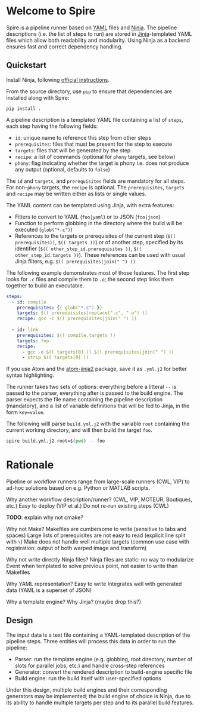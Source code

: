 # Welcome to Spire

Spire is a pipeline runner based on [YAML](https://en.wikipedia.org/wiki/YAML) files and [Ninja](https://ninja-build.org/). The pipeline descriptions (i.e. the list of steps to run) are stored in [Jinja](http://jinja.pocoo.org/)-templated YAML files which allow both readability and modularity. Using Ninja as a backend ensures fast and correct dependency handling.

## Quickstart

Install Ninja, following [official instructions](https://github.com/ninja-build/ninja/wiki/Pre-built-Ninja-packages).

From the source directory, use `pip` to ensure that dependencies are installed along with Spire:
```
pip install .
```

A pipeline description is a templated YAML file containing a list of `steps`, each step having the following fields:
* `id`: unique name to reference this step from other steps
* `prerequisites`: files that must be present for the step to execute
* `targets`: files that will be generated by the step
* `recipe`: a list of commands (optional for `phony` targets, see below)
* `phony`: flag indicating whether the target is phony i.e. does not produce any output (optional, defaults to `false`)

The `id` and `targets`, and `prerequisites` fields are mandatory for all steps. For non-`phony` targets, the `recipe` is optional. The `prerequisites`, `targets` and `recipe` may be written either as lists or single values. 

The YAML content can be templated using Jinja, with extra features:
* Filters to convert to YAML (`foo|yaml`) or to JSON (`foo|json`)
* Function to perform globbing in the directory where the build will be executed (`glob("*.c")`)
* References to the targets or prerequisites of the current step (`$(( prerequisites))`, `$(( targets ))`) or of another step, specified by its identifier (`$(( other_step_id.prerequisites ))`, `$(( other_step_id.targets ))`). These references can be used with usual Jinja filters, e.g. `$(( prerequisites|join(" ") ))`

The following example demonstrates most of those features. The first step looks for `.c` files and compile them to `.o`; the second step links them together to build an executable.

```yaml
steps:
  - id: compile
    prerequisites: {{ glob("*.c") }}
    targets: $(( prerequisites|replace(".c", ".o") ))
    recipe: gcc -c $(( prerequisites|join(" ") ))
  
  - id: link
    prerequisites: $(( compile.targets ))
    targets: foo
    recipe: 
      - gcc -o $(( targets[0] )) $(( prerequisites|join(" ") ))
      - strip $(( targets[0] ))
```

If you use Atom and the [atom-jinja2](https://atom.io/packages/atom-jinja2) package, save it as `.yml.j2` for better syntax highlighting.

The runner takes two sets of options: everything before a litteral `--` is passed to the parser, everything after is passed to the build engine. The parser expects the file name containing the pipeline description (mandatory), and a list of variable definitions that will be fed to Jinja, in the form `key=value`.

The following willl parse `build.yml.j2` with the variable `root` containing the current working directory, and will then build the target `foo`.

```bash
spire build.yml.j2 root=$(pwd) -- foo
```

# Rationale

Pipeline or workflow runners range from large-scale runners (CWL, VIP) to ad-hoc solutions based on e.g. Python or MATLAB scripts. 

Why another workflow description/runner? (CWL, VIP, MOTEUR, Boutiques, etc.)
Easy to deploy (VIP et al.)
Do not re-run existing steps (CWL)

**TODO**: explain why not cmake?

Why not Make?
Makefiles are cumbersome to write (sensitive to tabs and spaces)
Large lists of prerequisites are not easy to read (explicit line split with `\`)
Make does not handle well multiple targets (common use case with registration: output of both warped image and transform)

Why not write directly Ninja files?
Ninja files are static: no way to modularize
Event when templated to solve previous point, not easier to write than Makefiles

Why YAML representation?
Easy to write
Integrates well with generated data (YAML is a superset of JSON)

Why a template engine? Why Jinja? (maybe drop this?)

## Design

The input data is a text file containing a YAML-templated description of the pipeline steps. Three entities will process this data in order to run the pipeline:
* Parser: run the template engine (e.g. globbing, root directory, number of slots for parallel jobs, etc.) and handle cross-step references
* Generator: convert the rendered description to build-engine specific file
* Build engine: run the build itself with user-specified options

Under this design, multiple build engines and their corresponding generators may be implemented; the build engine of choice is Ninja, due to its ability to handle multiple targets per step and to its parallel build features.
